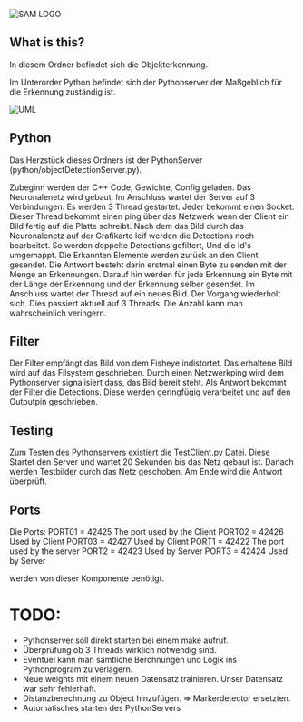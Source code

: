 ![SAM LOGO](https://sam-dev.cs.hm.edu/uploads/-/system/appearance/logo/1/SAM_Logo_Text.png)

## What is this?

In diesem Ordner befindet sich die Objekterkennung.

Im Unterorder Python befindet sich der Pythonserver der Maßgeblich für die Erkennung zuständig ist.

![UML](https://sam-dev.cs.hm.edu/SAM-DEV/AADC/raw/yolov3/src/aadcUser/mlGuys/python/UML.png)

## Python

Das Herzstück dieses Ordners ist der PythonServer (python/objectDetectionServer.py).

Zubeginn werden der C++ Code, Gewichte, Config geladen.
Das Neuronalenetz wird gebaut.
Im Anschluss wartet der Server auf 3 Verbindungen.
Es werden 3 Thread gestartet. Jeder bekommt einen Socket.
Dieser Thread bekommt einen ping über das Netzwerk wenn der Client ein Bild fertig auf die Platte schreibt.
Nach dem das Bild durch das Neuronalenetz auf der Grafikarte leif werden die Detections noch bearbeitet.
So werden doppelte Detections gefiltert, Und die Id's umgemappt.
Die Erkannten Elemente werden zurück an den Client gesendet.
Die Antwort besteht darin erstmal einen Byte zu senden mit der Menge an Erkennungen.
Darauf hin werden für jede Erkennung ein Byte mit der Länge der Erkennung und der Erkennung selber gesendet.
Im Anschluss wartet der Thread auf ein neues Bild. Der Vorgang wiederholt sich.
Dies passiert aktuell auf 3 Threads. Die Anzahl kann man wahrscheinlich veringern.

## Filter

Der Filter empfängt das Bild von dem Fisheye indistortet.
Das erhaltene Bild wird auf das Filsystem geschrieben.
Durch einen Netzwerkping wird dem Pythonserver signalisiert dass, das Bild bereit steht.
Als Antwort bekommt der Filter die Detections. 
Diese werden geringfügig verarbeitet und auf den Outputpin geschrieben.

## Testing

Zum Testen des Pythonservers existiert die TestClient.py Datei.
Diese Startet den Server und wartet 20 Sekunden bis das Netz gebaut ist.
Danach werden Testbilder durch das Netz geschoben. Am Ende wird die Antwort überprüft.

## Ports

Die Ports:
PORT01 = 42425       The port used by the Client
PORT02 = 42426       Used by Client
PORT03 = 42427       Used by Client
PORT1 = 42422        The port used by the server
PORT2 = 42423        Used by Server
PORT3 = 42424        Used by Server

werden von dieser Komponente benötigt.

# TODO:

- Pythonserver soll direkt starten bei einem make aufruf.
- Überprüfung ob 3 Threads wirklich notwendig sind.
- Eventuel kann man sämtliche Berchnungen und Logik ins Pythonprogram zu verlagern.
- Neue weights mit einem neuen Datensatz trainieren. Unser Datensatz war sehr fehlerhaft.
- Distanzberechnung zu Object hinzufügen. => Markerdetector ersetzten.
- Automatisches starten des PythonServers